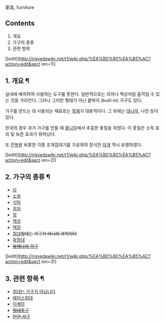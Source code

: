 家具, furniture

## Contents

    

1. 개요 
2. 가구의 종류 
3. 관련 항목 

[[edit](http://rigvedawiki.net/r1/wiki.php/%EA%B0%80%EA%B5%AC?action=edit&sect
ion=1)]

## 1. 개요 ¶

실내에 배치하여 사용하는 도구를 뜻한다. 일반적으로는 의자나 책상처럼 움직일 수 있는 것을 가리킨다. 그러나 그러한 형태가 아닌 붙박이
(built-in) 가구도 있다.

  

가구를 만드는 데 사용되는 재료로는 [목재](%EB%82%98%EB%AC%B4.md)가 대표적이다. 그 외에는
[대나무](%EB%8C%80%EB%82%98%EB%AC%B4.md), 나전 등이 있다.

  

한국의 경우 과거 가구를 만들 때 [옻나무](%EC%98%BB%EB%82%98%EB%AC%B4.md)에서 추출한 옻칠을 하였다. 이
옻칠은 소독 효과 및 보존 효과가 뛰어났다.

  

또 [전복](%EC%A0%84%EB%B3%B5.md)을 비롯한 각종 조개껍데기를 가공하여 장식한
[자개](%EC%9E%90%EA%B0%9C.md) 역시 유행하였다.

  

[[edit](http://rigvedawiki.net/r1/wiki.php/%EA%B0%80%EA%B5%AC?action=edit&sect
ion=2)]

## 2. 가구의 종류 ¶

  * [상](%EC%83%81.md)
  * [소파](%EC%86%8C%ED%8C%8C.md)
  * [식탁](%EC%8B%9D%ED%83%81.md)
  * [의자](%EC%9D%98%EC%9E%90.md)
  * [장](%EC%9E%A5.md)
  * [책상](%EC%B1%85%EC%83%81.md)
  * [책장](%EC%B1%85%EC%9E%A5.md)
  * [침대](%EC%B9%A8%EB%8C%80.md)<del>침대는 가구가 아니라 과학이다</del>
  * [화장대](%ED%99%94%EC%9E%A5%EB%8C%80.md)
  * <del>[유메나라 가구](%EC%A4%912%EC%BD%94%EC%9D%B4.md)</del>

[[edit](http://rigvedawiki.net/r1/wiki.php/%EA%B0%80%EA%B5%AC?action=edit&sect
ion=3)]

## 3. 관련 항목 ¶

  * [침대는 가구가 아닙니다](%EC%B9%A8%EB%8C%80%EB%8A%94%20%EA%B0%80%EA%B5%AC%EA%B0%80%20%EC%95%84%EB%8B%99%EB%8B%88%EB%8B%A4.md)
  * [에이스침대](%EC%97%90%EC%9D%B4%EC%8A%A4%EC%B9%A8%EB%8C%80.md)
  * [이케아](%EC%9D%B4%EC%BC%80%EC%95%84.md)
  * <del>[침대축구](%EC%B9%A8%EB%8C%80%EC%B6%95%EA%B5%AC.md)</del>
  * <del>[인간 가구](%EC%9D%B8%EA%B0%84%20%EA%B0%80%EA%B5%AC.md)</del>

